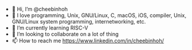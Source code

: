 - 👋 Hi, I’m @cheebinhoh
- 👀 I love programming, Unix, GNU/Linux, C, macOS, iOS, compiler, Unix, GNU/Linux system programming, internetworking, etc.
- 🌱 I’m currently learning RISC-V
- 💞️ I’m looking to collaborate on a lot of thing
- 📫 How to reach me https://www.linkedin.com/in/cheebinhoh/

<!---
cheebinhoh/cheebinhoh is a ✨ special ✨ repository because its `README.md` (this file) appears on your GitHub profile.
You can click the Preview link to take a look at your changes.
--->
